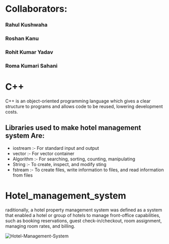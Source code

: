 # Collaborators:
### Rahul Kushwaha
### Roshan Kanu
### Rohit Kumar Yadav
### Roma Kumari Sahani


# C++
C++ is an object-oriented programming language which gives a clear structure to programs and allows code to be reused, lowering development costs.

## Libraries used to make hotel management system Are:
* iostream :- For standard input and output
* vector :- For vector container 
* Algorithm :- For searching, sorting, counting, manipulating
* String :- To create, inspect, and modify sting
* fstream :- To create files, write information to files, and read information from files


# Hotel_management_system
raditionally, a hotel property management system was defined as a system that enabled a hotel or group of hotels to manage front-office capabilities, such as booking reservations, guest check-in/checkout, room assignment, managing room rates, and billing.

![Hotel-Management-System](https://github.com/user-attachments/assets/b938827f-d27f-4f8d-876f-e546fbc64817)


